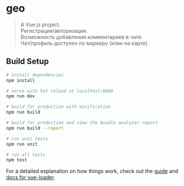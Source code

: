 # geo

> A Vue.js project.  
> Регистрация/авторизация.  
> Возможность добавления комментариев в чате.  
> Чат/профиль доступен по маркеру (клик на карте).  

## Build Setup

``` bash
# install dependencies
npm install

# serve with hot reload at localhost:8080
npm run dev

# build for production with minification
npm run build

# build for production and view the bundle analyzer report
npm run build --report

# run unit tests
npm run unit

# run all tests
npm test
```


For a detailed explanation on how things work, check out the [guide](http://vuejs-templates.github.io/webpack/) and [docs for vue-loader](http://vuejs.github.io/vue-loader).
